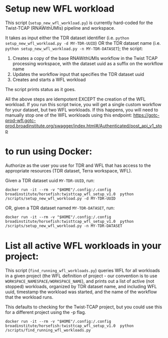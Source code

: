 # Setup new WFL workload

This script (`setup_new_wfl_workload.py`) is currently hard-coded for the Twist-TCAP (RNAWithUMIs) pipeline and workspace.

It takes as input either the TDR dataset identifier (i.e. `python setup_new_wfl_workload.py -d MY-TDR-UUID`) OR the TDR dataset name (i.e. `python setup_new_wfl_workload.py -n MY-TDR-DATASET`); the script:
1. Creates a copy of the base RNAWithUMIs workflow in the Twist TCAP processing workspace, with the dataset uuid as a suffix on the workflow name
2. Updates the workflow input that specifies the TDR dataset uuid
3. Creates and starts a WFL workload

The script prints status as it goes.

All the above steps are idempotent EXCEPT the creation of the WFL workload. If you run this script twice, you will get a single custom workflow for your dataset, but two WFL workloads. If this happens, you will need to manually stop one of the WFL workloads using this endpoint: https://gotc-prod-wfl.gotc-prod.broadinstitute.org/swagger/index.html#/Authenticated/post_api_v1_stop


# to run using Docker:
Authorize as the user you use for TDR and WFL that has access to the appropriate resources (TDR dataset, Terra workspace, WFL).

Given a TDR dataset uuid `MY-TDR-UUID`, run:

`docker run -it --rm -v "$HOME"/.config:/.config broadinstitute/horsefish:twisttcap_wfl_setup_v1.0  python /scripts/setup_new_wfl_workload.py -d MY-TDR-UUID`

OR, given a TDR dataset named `MY-TDR-DATASET`, run:

`docker run -it --rm -v "$HOME"/.config:/.config broadinstitute/horsefish:twisttcap_wfl_setup_v1.0  python /scripts/setup_new_wfl_workload.py -n MY-TDR-DATASET`

# List all active WFL workloads in your project:

This script (`find_running_wfl_workloads.py`) queries WFL for all workloads in a given project (the WFL definition of project - our convention is to use `WORKSPACE_NAMESPACE/WORKSPACE_NAME`), and prints out a list of active (not stopped) workloads, organized by TDR dataset name, and including WFL uuid, timestamp the workload was started, and the name of the workflow that the workload runs.

This defaults to checking for the Twist-TCAP project, but you could use this for a different project using the -p flag.

`docker run -it --rm -v "$HOME"/.config:/.config broadinstitute/horsefish:twisttcap_wfl_setup_v1.0  python /scripts/find_running_wfl_workloads.py`